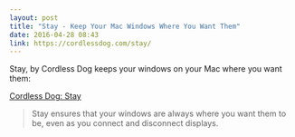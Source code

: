 ```yaml
---
layout: post
title: "Stay - Keep Your Mac Windows Where You Want Them"
date: 2016-04-28 08:43
link: https://cordlessdog.com/stay/
---
```


Stay, by Cordless Dog keeps your windows on your Mac where you want them:

 [Cordless Dog: Stay](https://cordlessdog.com/stay/)


> Stay ensures that your windows are always where you want them to be, even as you connect and disconnect displays.




